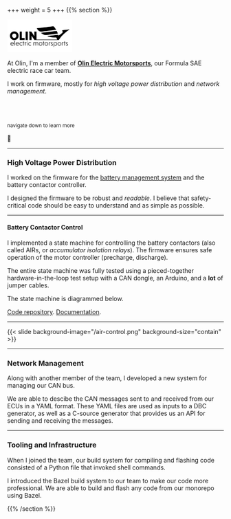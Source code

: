 +++
weight = 5
+++
{{% section %}}

<div style="text-align: left">

<img style="border: none; box-shadow: none; margin: 0;" src="/oem-logo.png"
width="30%"/>

At Olin, I'm a member of [**Olin Electric
Motorsports**](https://www.olinelectricmotorsports.com), our Formula SAE electric
race car team.

I work on firmware, mostly for _high voltage power distribution_ and _network
management_.

</div>

<br />
<br />

<small>navigate down to learn more</small>

🔽

---

<div style="text-align: left">

### High Voltage Power Distribution

I worked on the firmware for the [battery management system](#mkv-bms) and the
battery contactor controller.

I designed the firmware to be robust and _readable_. I believe that
safety-critical code should be easy to understand and as simple as possible.

</div>

---

<div style="text-align: left">

#### Battery Contactor Control

I implemented a state machine for controlling the battery contactors (also
called AIRs, or _accumulator isolation relays_). The firmware ensures safe
operation of the motor controller (precharge, discharge).

The entire state machine was fully tested using a pieced-together
hardware-in-the-loop test setup with a CAN dongle, an Arduino, and a **lot** of
jumper cables.

The state machine is diagrammed below.

[Code repository](https://github.com/olin-electric-motorsports/olin-electric-motorsports/tree/main/vehicle/mkv/software/air_control).
[Documentation](https://docs.olinelectricmotorsports.com/share/13fffae6-b6f3-4f28-8fd8-b853e9c5ab8c).

</div>

---

{{< slide background-image="/air-control.png" background-size="contain" >}}

---

<div style="text-align: left">

### Network Management

Along with another member of the team, I developed a new system for managing our
CAN bus.

We are able to descibe the CAN messages sent to and received from our ECUs in a
YAML format. These YAML files are used as inputs to a DBC generator, as well as
a C-source generator that provides us an API for sending and receiving the
messages.

</div>

---

<div style="text-align: left">

### Tooling and Infrastructure

When I joined the team, our build system for compiling and flashing code
consisted of a Python file that invoked shell commands.

I introduced the Bazel build system to our team to make our code more
professional. We are able to build and flash any code from our monorepo using
Bazel.

</div>

{{% /section %}}
